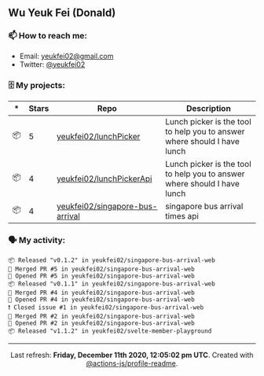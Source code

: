 ## Wu Yeuk Fei (Donald)

### 📫 How to reach me:

- Email: [yeukfei02@gmail.com](yeukfei02@gmail.com)
- Twitter: [@yeukfei02](https://twitter.com/yeukfei02)

### 🗄 My projects:

|*|Stars|Repo|Description|
|---|---|---|---|
| 📦 | 5 | [yeukfei02/lunchPicker](https://github.com/yeukfei02/lunchPicker) | Lunch picker is the tool to help you to answer where should I have lunch |
| 📦 | 4 | [yeukfei02/lunchPickerApi](https://github.com/yeukfei02/lunchPickerApi) | Lunch picker is the tool to help you to answer where should I have lunch |
| 📦 | 4 | [yeukfei02/singapore-bus-arrival](https://github.com/yeukfei02/singapore-bus-arrival) | singapore bus arrival times api |

### 🗣 My activity:

```
📦 Released "v0.1.2" in yeukfei02/singapore-bus-arrival-web
🎉 Merged PR #5 in yeukfei02/singapore-bus-arrival-web
💪 Opened PR #5 in yeukfei02/singapore-bus-arrival-web
📦 Released "v0.1.1" in yeukfei02/singapore-bus-arrival-web
🎉 Merged PR #4 in yeukfei02/singapore-bus-arrival-web
💪 Opened PR #4 in yeukfei02/singapore-bus-arrival-web
❗️ Closed issue #1 in yeukfei02/singapore-bus-arrival-web
🎉 Merged PR #2 in yeukfei02/singapore-bus-arrival-web
💪 Opened PR #2 in yeukfei02/singapore-bus-arrival-web
📦 Released "v1.1.2" in yeukfei02/svelte-member-playground
```

<!-- <img src="https://github-readme-stats.vercel.app/api?username=yeukfei02&show_icons=true&count_private=true&theme=radical" />

<img src="https://github-readme-stats.vercel.app/api/top-langs/?username=yeukfei02&theme=radical" /> -->

---

<p align="center">Last refresh: <b>Friday, December 11th 2020, 12:05:02 pm UTC</b>. Created with <a href=https://github.com/marketplace/actions/profile-readme>@actions-js/profile-readme</a>.</p>
